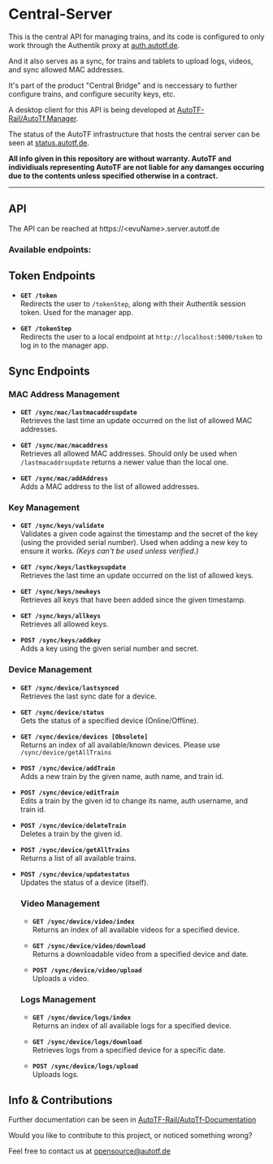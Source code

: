 # Central-Server

This is the central API for managing trains, and its code is configured to only work through the Authentik proxy at [auth.autotf.de](https://auth.autotf.de).

And it also serves as a sync, for trains and tablets to upload logs, videos, and sync allowed MAC addresses.


It's part of the product "Central Bridge" and is neccessary to further configure trains, and configure security keys, etc.


A desktop client for this API is being developed at [AutoTF-Rail/AutoTf.Manager](https://github.com/AutoTF-Rail/AutoTf.Manager.git).


The status of the AutoTF infrastructure that hosts the central server can be seen at [status.autotf.de](https://status.autotf.de).


**All info given in this repository are without warranty. AutoTF and individiuals representing AutoTF are not liable for any damanges occuring due to the contents unless specified otherwise in a contract.**


---


## API

The API can be reached at https://\<evuName\>.server.autotf.de

### Available endpoints:

## Token Endpoints

- **`GET /token`**  
  Redirects the user to `/tokenStep`, along with their Authentik session token. Used for the manager app.

- **`GET /tokenStep`**  
  Redirects the user to a local endpoint at `http://localhost:5000/token` to log in to the manager app.


## Sync Endpoints

### MAC Address Management

- **`GET /sync/mac/lastmacaddrsupdate`**  
  Retrieves the last time an update occurred on the list of allowed MAC addresses.

- **`GET /sync/mac/macaddress`**  
  Retrieves all allowed MAC addresses. Should only be used when `/lastmacaddrsupdate` returns a newer value than the local one.

- **`GET /sync/mac/addAddress`**  
  Adds a MAC address to the list of allowed addresses.

### Key Management

- **`GET /sync/keys/validate`**  
  Validates a given code against the timestamp and the secret of the key (using the provided serial number). Used when adding a new key to ensure it works. *(Keys can't be used unless verified.)*

- **`GET /sync/keys/lastkeysupdate`**  
  Retrieves the last time an update occurred on the list of allowed keys.

- **`GET /sync/keys/newkeys`**  
  Retrieves all keys that have been added since the given timestamp.

- **`GET /sync/keys/allkeys`**  
  Retrieves all allowed keys.

- **`POST /sync/keys/addkey`**  
  Adds a key using the given serial number and secret.

### Device Management

- **`GET /sync/device/lastsynced`**  
  Retrieves the last sync date for a device.

- **`GET /sync/device/status`**  
  Gets the status of a specified device (Online/Offline).

- **`GET /sync/device/devices [Obsolete] `**   
  Returns an index of all available/known devices. Please use `/sync/device/getAllTrains`

- **`POST /sync/device/addTrain`**   
  Adds a new train by the given name, auth name, and train id.

- **`POST /sync/device/editTrain`**  
  Edits a train by the given id to change its name, auth username, and train id.

- **`POST /sync/device/deleteTrain`**  
  Deletes a train by the given id.

- **`POST /sync/device/getAllTrains`**  
  Returns a list of all available trains.

- **`POST /sync/device/updatestatus`**  
  Updates the status of a device (itself).

  ### Video Management

  - **`GET /sync/device/video/index`**  
    Returns an index of all available videos for a specified device.

  - **`GET /sync/device/video/download`**  
    Returns a downloadable video from a specified device and date.

  - **`POST /sync/device/video/upload`**  
    Uploads a video.
  
  ### Logs Management

  - **`GET /sync/device/logs/index`**  
    Returns an index of all available logs for a specified device.

  - **`GET /sync/device/logs/download`**  
    Retrieves logs from a specified device for a specific date.

  - **`POST /sync/device/logs/upload`**  
    Uploads logs.

## Info & Contributions

Further documentation can be seen in [AutoTF-Rail/AutoTf-Documentation](https://github.com/AutoTF-Rail/AutoTf-Documentation)


Would you like to contribute to this project, or noticed something wrong?

Feel free to contact us at [opensource@autotf.de](mailto:opensource@autotf.de)
